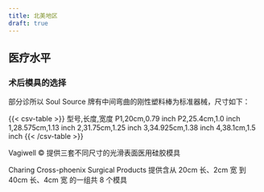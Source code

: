 ```yaml
---
title: 北美地区
draft: true
---
```


## 医疗水平

### 术后模具的选择

部分诊所以 Soul Source 牌有中间弯曲的刚性塑料棒为标准器械，尺寸如下：

{{< csv-table >}}
型号,长度,宽度
P1,20cm,0.79 inch
P2,25.4cm,1.0 inch
1,28.575cm,1.13 inch
2,31.75cm,1.25 inch
3,34.925cm,1.38 inch
4,38.1cm,1.5 inch
{{< /csv-table >}}

Vagiwell &copy; 提供三套不同尺寸的光滑表面医用硅胶模具

Charing Cross-phoenix Surgical Products
提供含从 20cm 长、2cm 宽 到 40cm 长、4cm 宽 的一组共 8 个模具
